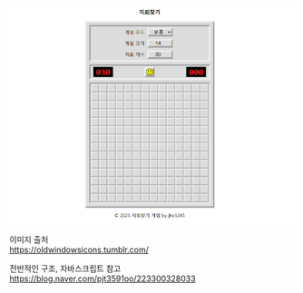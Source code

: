 ![alt text](image.png)  

이미지 출처  
https://oldwindowsicons.tumblr.com/  

전반적인 구조, 자바스크립트 참고  
https://blog.naver.com/pjt3591oo/223300328033